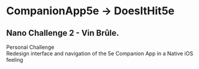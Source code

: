 # CompanionApp5e -> DoesItHit5e
## Nano Challenge 2 - Vin Brûle. 
Personal Challenge    
Redesign interface and navigation of the 5e Companion App in a Native iOS feeling
